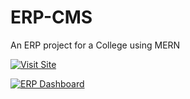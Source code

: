 # ERP-CMS
An ERP project for a College using MERN

[![Visit Site](https://img.shields.io/badge/Visit-ERP%20Dashboard-red)](https://github.com/ReaveND/College-ERP/wiki)

[![ERP Dashboard](https://img.shields.io/badge/ERP%20Dashboard-Wiki-red?style=plastic&logo=react)](https://github.com/ReaveND/College-ERP/wiki)
